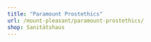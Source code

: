 ```yaml
---
title: "Paramount Prostethics"
url: /mount-pleasant/paramount-prostethics/
shop: Sanitätshaus
---
```


